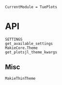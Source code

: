 ```@meta
CurrentModule = TuePlots
```

# API

```@docs
SETTINGS
get_available_settings
MakieCore.Theme
get_plotsjl_theme_kwargs
```

## Misc
```@docs
MakieThinTheme
```
